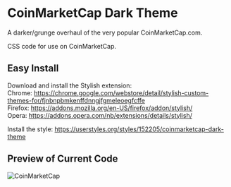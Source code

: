 # CoinMarketCap Dark Theme
A darker/grunge overhaul of the very popular CoinMarketCap.com.

CSS code for use on CoinMarketCap.  

## Easy Install
Download and install the Stylish extension:  
Chrome: https://chrome.google.com/webstore/detail/stylish-custom-themes-for/fjnbnpbmkenffdnngjfgmeleoegfcffe  
Firefox: https://addons.mozilla.org/en-US/firefox/addon/stylish/  
Opera: https://addons.opera.com/nb/extensions/details/stylish/  

Install the style: https://userstyles.org/styles/152205/coinmarketcap-dark-theme  

## Preview of Current Code
![CoinMarketCap](https://jaany.xyz/i/654it.png)
